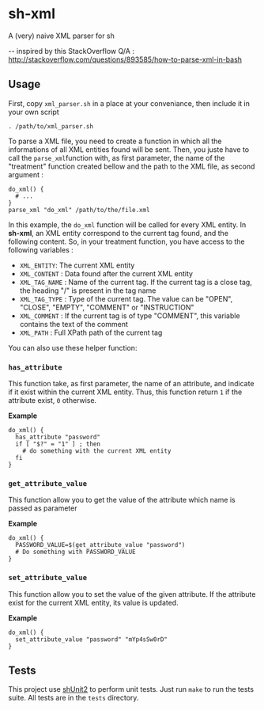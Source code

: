 # sh-xml

A (very) naive XML parser for sh 

-- inspired by this StackOverflow Q/A : http://stackoverflow.com/questions/893585/how-to-parse-xml-in-bash

## Usage

First, copy `xml_parser.sh` in a place at your conveniance, then include it in your own script

    . /path/to/xml_parser.sh

To parse a XML file, you need to create a function in which all the informations of all XML entities found will be sent. Then, you juste have to call the `parse_xml`function with, as first parameter, the name of the "treatment" function created bellow and the path to the XML file, as second argument :

    do_xml() {
      # ...
    }
    parse_xml "do_xml" /path/to/the/file.xml

In this example, the `do_xml` function will be called for every XML entity. In **sh-xml**, an XML entity correspond to the current tag found, and the following content. So, in your treatment function, you have access to the following variables :

* `XML_ENTITY`: The current XML entity
* `XML_CONTENT` : Data found after the current XML entity
* `XML_TAG_NAME` : Name of the current tag. If the current tag is a close tag, the heading "/" is present in the tag name
* `XML_TAG_TYPE` : Type of the current tag. The value can be "OPEN", "CLOSE", "EMPTY", "COMMENT" or "INSTRUCTION"
* `XML_COMMENT` : If the current tag is of type "COMMENT", this variable contains the text of the comment
* `XML_PATH` : Full XPath path of the current tag

You can also use these helper function:

### `has_attribute` 

This function take, as first parameter, the name of an attribute, and indicate if it exist within the current XML entity. Thus, this function return `1` if the attribute exist, `0` otherwise.

**Example** 

    do_xml() {
      has_attribute "password"
      if [ "$?" = "1" ] ; then
        # do something with the current XML entity
      fi
    }

### `get_attribute_value` 

This function allow you to get the value of the attribute which name is passed as parameter

**Example**

    do_xml() {
      PASSWORD_VALUE=$(get_attribute_value "password")
      # Do something with PASSWORD_VALUE
    }

### `set_attribute_value`

This function allow you to set the value of the given attribute. If the attribute exist for the current XML entity, its value is updated.

**Example**

    do_xml() {
      set_attribute_value "password" "mYp4sSw0rD"
    }

## Tests

This project use [shUnit2](https://code.google.com/p/shunit2/) to perform unit tests. Just run `make` to run the tests suite. All tests are in the `tests` directory. 

